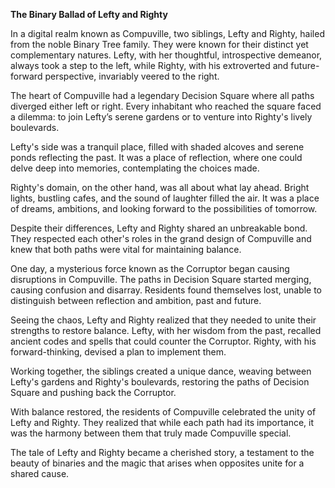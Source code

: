 **The Binary Ballad of Lefty and Righty**

In a digital realm known as Compuville, two siblings, Lefty and Righty, hailed from the noble Binary Tree family. They were known for their distinct yet complementary natures. Lefty, with her thoughtful, introspective demeanor, always took a step to the left, while Righty, with his extroverted and future-forward perspective, invariably veered to the right.

The heart of Compuville had a legendary Decision Square where all paths diverged either left or right. Every inhabitant who reached the square faced a dilemma: to join Lefty’s serene gardens or to venture into Righty's lively boulevards.

Lefty's side was a tranquil place, filled with shaded alcoves and serene ponds reflecting the past. It was a place of reflection, where one could delve deep into memories, contemplating the choices made.

Righty's domain, on the other hand, was all about what lay ahead. Bright lights, bustling cafes, and the sound of laughter filled the air. It was a place of dreams, ambitions, and looking forward to the possibilities of tomorrow.

Despite their differences, Lefty and Righty shared an unbreakable bond. They respected each other's roles in the grand design of Compuville and knew that both paths were vital for maintaining balance.

One day, a mysterious force known as the Corruptor began causing disruptions in Compuville. The paths in Decision Square started merging, causing confusion and disarray. Residents found themselves lost, unable to distinguish between reflection and ambition, past and future.

Seeing the chaos, Lefty and Righty realized that they needed to unite their strengths to restore balance. Lefty, with her wisdom from the past, recalled ancient codes and spells that could counter the Corruptor. Righty, with his forward-thinking, devised a plan to implement them.

Working together, the siblings created a unique dance, weaving between Lefty's gardens and Righty's boulevards, restoring the paths of Decision Square and pushing back the Corruptor.

With balance restored, the residents of Compuville celebrated the unity of Lefty and Righty. They realized that while each path had its importance, it was the harmony between them that truly made Compuville special.

The tale of Lefty and Righty became a cherished story, a testament to the beauty of binaries and the magic that arises when opposites unite for a shared cause.